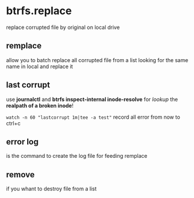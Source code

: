 # btrfs.replace
replace corrupted file by original on local drive

## remplace
allow  you to batch replace all corrupted file from a list looking for the same name in local and replace it

## last corrupt 
use **journalctl** and **btrfs inspect-internal inode-resolve** for *lookup* the **realpath of a broken inode**!

`watch -n 60 "lastcorrupt 1m|tee -a test"`
record all error from now to ctrl+c

## error log
is  the command to create the  log file  for feeding  remplace

## remove
if you  whant to  destroy file  from a  list
